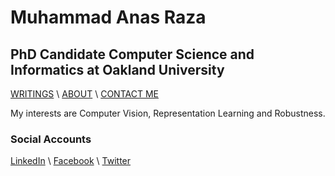 # Muhammad Anas Raza

## PhD Candidate Computer Science and Informatics at Oakland University

[WRITINGS](writings.md) \ [ABOUT](about.md) \ [CONTACT ME](mailto:mraza@oakland.edu)


My interests are Computer Vision, Representation Learning and Robustness. 


### Social Accounts 

[LinkedIn](https://linkedin.com/in/memanasraza) \ [Facebook](https://facebook.com/anas.init) \ [Twitter](https://twitter.com/anas_raza_m) 

